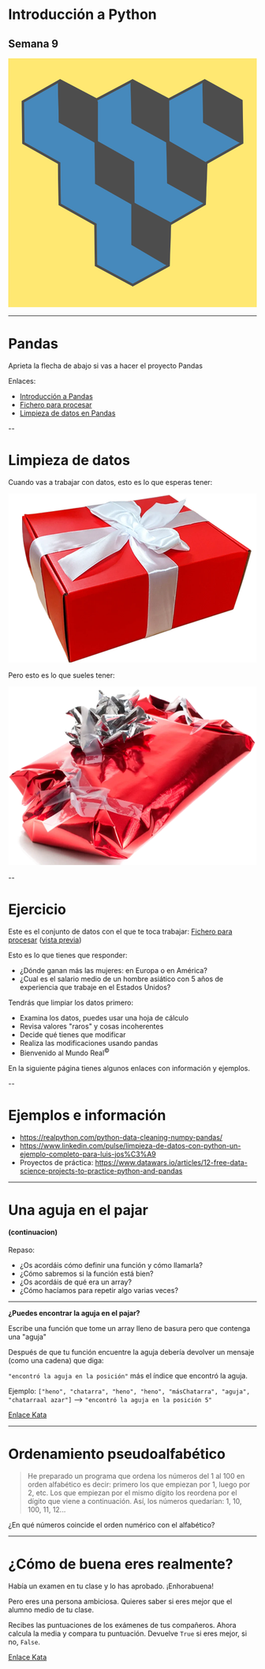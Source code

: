 

# Introducción a Python

## Semana 9
<!-- .element style="text-align:center" -->

![alt text](./img/logo2.png) <!-- .element style="margin-left: auto; margin-right: auto; display: block" -->

---

# Pandas

Aprieta la flecha de abajo si vas a hacer el proyecto Pandas

Enlaces:
- [Introducción a Pandas](https://aprendepython.es/pypi/datascience/pandas/)
- [Fichero para procesar](./salary_survey_2021.csv.zip)
- [Limpieza de datos en Pandas](https://realpython.com/python-data-cleaning-numpy-pandas/)

--

# Limpieza de datos

Cuando vas a trabajar con datos, esto es lo que esperas tener:

![alt text](./img/good_gift.webp) <!-- .element style="margin-left: auto; margin-right: auto; display: block; width: 40%" -->

Pero esto es lo que sueles tener:

![alt text](./img/messy_gift.webp) <!-- .element style="margin-left: auto; margin-right: auto; display: block; width: 40%" -->

--

# Ejercicio

Este es el conjunto de datos con el que te toca trabajar: [Fichero para procesar](./salary_survey_2021.csv.zip) ([vista previa](https://docs.google.com/spreadsheets/d/1IPS5dBSGtwYVbjsfbaMCYIWnOuRmJcbequohNxCyGVw/edit?resourcekey&pli=1#gid=1625408792))

Esto es lo que tienes que responder:
- ¿Dónde ganan más las mujeres: en Europa o en América?
- ¿Cual es el salario medio de un hombre asiático con 5 años de experiencia que trabaje en el Estados Unidos?

Tendrás que limpiar los datos primero:
- Examina los datos, puedes usar una hoja de cálculo
- Revisa valores "raros" y cosas incoherentes
- Decide qué tienes que modificar
- Realiza las modificaciones usando pandas
- Bienvenido al Mundo Real<sup>©</sup>

En la siguiente página tienes algunos enlaces con información y ejemplos.

--

# Ejemplos e información

- https://realpython.com/python-data-cleaning-numpy-pandas/
- https://www.linkedin.com/pulse/limpieza-de-datos-con-python-un-ejemplo-completo-para-luis-jos%C3%A9
- Proyectos de práctica: https://www.datawars.io/articles/12-free-data-science-projects-to-practice-python-and-pandas

---

# Una aguja en el pajar
#### (continuacion) <!-- .element style="text-align: center; margin-bottom: 40px" -->

Repaso:
- ¿Os acordáis cómo definir una función y cómo llamarla?
- ¿Cómo sabremos si la función está bien?
- ¿Os acordáis de qué era un array?
- ¿Cómo hacíamos para repetir algo varias veces?

-----

**¿Puedes encontrar la aguja en el pajar?**

Escribe una función que tome un array lleno de basura pero que contenga una "aguja"

Después de que tu función encuentre la aguja debería devolver un mensaje (como una cadena) que diga:

`"encontró la aguja en la posición"` más el índice que encontró la aguja.

Ejemplo:
`["heno", "chatarra", "heno", "heno", "másChatarra", "aguja", "chatarraal azar"]` --> `"encontró la aguja en la posición 5"`

<div></div> <!-- .element style="height: 200px" -->

[Enlace Kata](https://www.codewars.com/kata/56676e8fabd2d1ff3000000c)


---

# Ordenamiento pseudoalfabético

> He preparado un programa que ordena los números del 1 al 100 en orden alfabético
> es decir: primero los que empiezan por 1, luego por 2, etc. Los que empiezan
> por el mismo dígito los reordena por el dígito que viene a continuación. Así,
> los números quedarían: 1, 10, 100, 11, 12...

¿En qué números coincide el orden numérico con el alfabético?


---

# ¿Cómo de buena eres realmente?

Había un examen en tu clase y lo has aprobado. ¡Enhorabuena!

Pero eres una persona ambiciosa. Quieres saber si eres mejor que el alumno medio de tu clase.

Recibes las puntuaciones de los exámenes de tus compañeros. Ahora calcula la media y compara tu puntuación.
Devuelve `True` si eres mejor, si no, `False`.

<div></div> <!-- .element style="height: 200px" -->

[Enlace Kata](https://www.codewars.com/kata/5601409514fc93442500010b)
